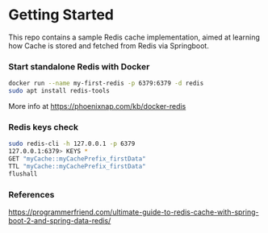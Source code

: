 # Getting Started
This repo contains a sample Redis cache implementation,
 aimed at learning how Cache is stored and fetched from Redis via Springboot.

### Start standalone Redis with Docker

```bash
docker run --name my-first-redis -p 6379:6379 -d redis
sudo apt install redis-tools
```
More info at https://phoenixnap.com/kb/docker-redis

### Redis keys check

```bash
sudo redis-cli -h 127.0.0.1 -p 6379
127.0.0.1:6379> KEYS *
GET "myCache::myCachePrefix_firstData"
TTL "myCache::myCachePrefix_firstData"
flushall
```

### References 
https://programmerfriend.com/ultimate-guide-to-redis-cache-with-spring-boot-2-and-spring-data-redis/